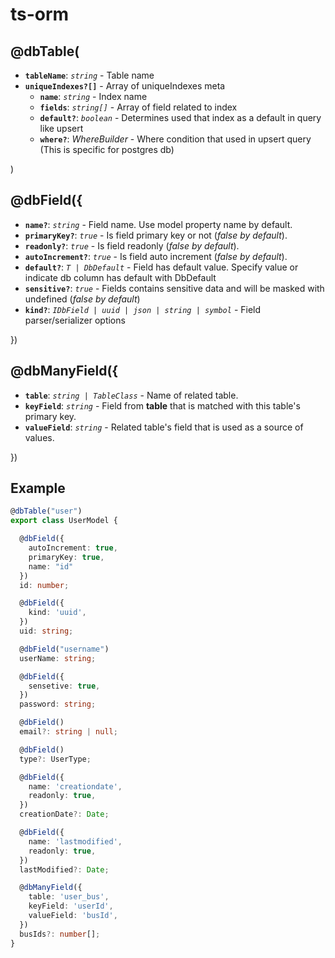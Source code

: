 # ts-orm

## @dbTable(
  * **`tableName`**: *`string`* - Table name
  * **`uniqueIndexes?[]`** - Array of uniqueIndexes meta
    * **`name`**: *`string`* - Index name
    * **`fields`**: *`string[]`* - Array of field related to index
    * **`default?`**: *`boolean`* - Determines used that index as a default in query like upsert
    * **`where?`**: *WhereBuilder* - Where condition that used in upsert query (This is specific for postgres db)

)

## @dbField({
  * **`name?`**: *`string`* - Field name. Use model property name by default.
  * **`primaryKey?`**: *`true`* - Is field primary key or not (*false by default*).
  * **`readonly?`**: *`true`* - Is field readonly (*false by default*).
  * **`autoIncrement?`**: *`true`* - Is field auto increment (*false by default*).
  * **`default?`**: *`T | DbDefault`* - Field has default value. Specify value or indicate db column has default with DbDefault
  * **`sensitive?`**: *`true`* - Fields contains sensitive data and will be masked with undefined (*false by default*)
  * **`kind?`**: *`IDbField | uuid | json | string | symbol`* - Field parser/serializer options

})

## @dbManyField({
  * **`table`**: *`string | TableClass`* - Name of related table.
  * **`keyField`**: *`string`* - Field from **table** that is matched with this table's primary key.
  * **`valueField`**: *`string`* - Related table's field that is used as a source of values.

})

## Example

```ts
@dbTable("user")
export class UserModel {

  @dbField({
    autoIncrement: true,
    primaryKey: true,
    name: "id"
  })
  id: number;

  @dbField({
    kind: 'uuid',
  })
  uid: string;

  @dbField("username")
  userName: string;

  @dbField({
    sensetive: true,
  })
  password: string;

  @dbField()
  email?: string | null;

  @dbField()
  type?: UserType;

  @dbField({
    name: 'creationdate',
    readonly: true,
  })
  creationDate?: Date;

  @dbField({
    name: 'lastmodified',
    readonly: true,
  })
  lastModified?: Date;

  @dbManyField({
    table: 'user_bus',
    keyField: 'userId',
    valueField: 'busId',
  })
  busIds?: number[];
}

```
